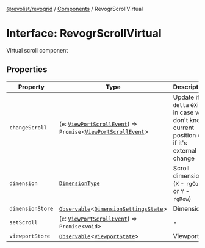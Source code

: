 [@revolist/revogrid](README.md) / [Components](Namespace.Components.md) / RevogrScrollVirtual

# Interface: RevogrScrollVirtual

Virtual scroll component

## Properties

| Property | Type | Description | Defined in |
| ------ | ------ | ------ | ------ |
| `changeScroll` | (`e`: [`ViewPortScrollEvent`](TypeAlias.ViewPortScrollEvent.md)) => `Promise`\<[`ViewPortScrollEvent`](TypeAlias.ViewPortScrollEvent.md)\> | Update if `delta` exists in case we don't know current position or if it's external change | [src/components.d.ts:667](https://github.com/revolist/revogrid/blob/7eb028636fe9635cf32f3cf0775076c9e2dde053/src/components.d.ts#L667) |
| `dimension` | [`DimensionType`](TypeAlias.DimensionType.md) | Scroll dimension (`X` - `rgCol` or `Y` - `rgRow`) | [src/components.d.ts:671](https://github.com/revolist/revogrid/blob/7eb028636fe9635cf32f3cf0775076c9e2dde053/src/components.d.ts#L671) |
| `dimensionStore` | [`Observable`](TypeAlias.Observable.md)\<[`DimensionSettingsState`](Interface.DimensionSettingsState.md)\> | Dimensions | [src/components.d.ts:675](https://github.com/revolist/revogrid/blob/7eb028636fe9635cf32f3cf0775076c9e2dde053/src/components.d.ts#L675) |
| `setScroll` | (`e`: [`ViewPortScrollEvent`](TypeAlias.ViewPortScrollEvent.md)) => `Promise`\<`void`\> | - | [src/components.d.ts:676](https://github.com/revolist/revogrid/blob/7eb028636fe9635cf32f3cf0775076c9e2dde053/src/components.d.ts#L676) |
| `viewportStore` | [`Observable`](TypeAlias.Observable.md)\<[`ViewportState`](Interface.ViewportState.md)\> | Viewport | [src/components.d.ts:680](https://github.com/revolist/revogrid/blob/7eb028636fe9635cf32f3cf0775076c9e2dde053/src/components.d.ts#L680) |
